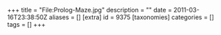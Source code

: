 +++
title = "File:Prolog-Maze.jpg"
description = ""
date = 2011-03-16T23:38:50Z
aliases = []
[extra]
id = 9375
[taxonomies]
categories = []
tags = []
+++


